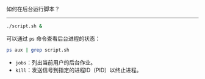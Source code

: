 如何在后台运行脚本？

<hr>

```bash
./script.sh &
```

可以通过 `ps` 命令查看后台进程的状态：

```bash
ps aux | grep script.sh
```

- `jobs`：列出当前用户的后台作业。
- `kill`：发送信号到指定的进程ID（PID）以终止进程。
